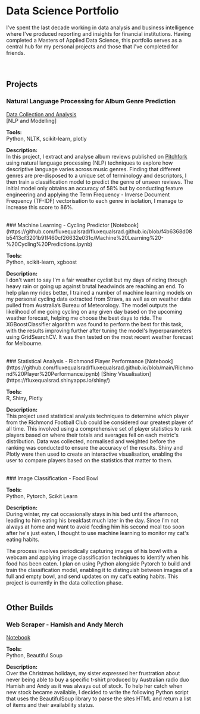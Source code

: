 # Data Science Portfolio

I've spent the last decade working in data analysis and business intelligence where I've produced reporting and insights for financial institutions. Having completed a Masters of Applied Data Science, this portfolio serves as a central hub for my personal projects and those that I've completed for friends.
<br/>
<br/>
<br/>
## Projects

### Natural Language Processing for Album Genre Prediction
[Data Collection and Analysis](https://nbviewer.org/github/fluxequalsrad/pitchfork-reviews/blob/d72c138ad2ebb42b96aca2e3748affc746addb12/Pitchfork%20Webscraper%20and%20Analysis.ipynb) <br/>
[NLP and Modelling]

**Tools:** <br/> Python, NLTK, scikit-learn, plotly

**Description:** <br/> In this project, I extract and analyse album reviews published on [Pitchfork](https://pitchfork.com) using natural language processing (NLP) techniques to explore how descriptive language varies across music genres. Finding that different genres are pre-disposed to a unique set of terminology and descriptors, I then train a classification model to predict the genre of unseen reviews. The initial model only obtains an accuracy of 58% but by conducting feature engineering and applying the Term Frequency - Inverse Document Frequency (TF-IDF) vectorisation to each genre in isolation, I manage to increase this score to 86%.


<br/>
### Machine Learning - Cycling Predictor
[Notebook](https://github.com/fluxequalsrad/fluxequalsrad.github.io/blob/f4b6368d08b5413cf3201b91f460cf26632e031c/Machine%20Learning%20-%20Cycling%20Predictions.ipynb)

**Tools:** <br/> Python, scikit-learn, xgboost

**Description:** <br/> I don't want to say I'm a fair weather cyclist but my days of riding through heavy rain or going up against brutal headwinds are reaching an end. To help plan my rides better, I trained a number of machine learning models on my personal cycling data extracted from Strava, as well as on weather data pulled from Australia’s Bureau of Meteorology. The model outputs the likelihood of me going cycling on any given day based on the upcoming weather forecast, helping me choose the best days to ride. The XGBoostClassifier algorithm was found to perform the best for this task, with the results improving further after tuning the model's hyperparameters using GridSearchCV. It was then tested on the most recent weather forecast for Melbourne.

<br/>
### Statistical Analysis - Richmond Player Performance
[Notebook](https://github.com/fluxequalsrad/fluxequalsrad.github.io/blob/main/Richmond%20Player%20Performance.ipynb)      [Shiny Visualisation](https://fluxequalsrad.shinyapps.io/shiny/)

**Tools:** <br/> R, Shiny, Plotly

**Description:** <br/> This project used statistical analysis techniques to determine which player from the Richmond Football Club could be considered our greatest player of all time. This involved using a comprehensive set of player statistics to rank players based on where their totals and averages fell on each metric's distribution. Data was collected, normalised and weighted before the ranking was conducted to ensure the accuracy of the results. Shiny and Plotly were then used to create an interactive visualisation, enabling the user to compare players based on the statistics that matter to them. 

<br/>
### Image Classification - Food Bowl

**Tools:** <br/> Python, Pytorch, Scikit Learn

**Description:** <br/> During winter, my cat occasionally stays in his bed until the afternoon, leading to him eating his breakfast much later in the day. Since I'm not always at home and want to avoid feeding him his second meal too soon after he's just eaten, I thought to use machine learning to monitor my cat's eating habits. 

The process involves periodically capturing images of his bowl with a webcam and applying image classification techniques to identify when his food has been eaten. I plan on using Python alongside Pytorch to build and train the classification model, enabling it to distinguish between images of a full and empty bowl, and send updates on my cat's eating habits. This project is currently in the data collection phase.
<br/>
<br/>
## Other Builds
### Web Scraper - Hamish and Andy Merch
[Notebook](https://github.com/fluxequalsrad/fluxequalsrad.github.io/blob/01811f1b9618b9d5edc61ceb056bde0c113f9b86/Product%20Web%20Scraper%20-%20Hamish%20and%20Andy.ipynb)

**Tools:** <br/> Python, Beautiful Soup

**Description:** <br/> Over the Christmas holidays, my sister expressed her frustration about never being able to buy a specific t-shirt produced by Australian radio duo Hamish and Andy as it was always out of stock. To help her catch when new stock became available, I decided to write the following Python script that uses the BeautifulSoup library to parse the sites HTML and return a list of items and their availability status.
